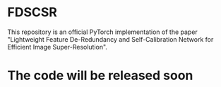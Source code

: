 # FDSCSR
This repository is an official PyTorch implementation of the paper "Lightweight Feature De-Redundancy and Self-Calibration Network for Efficient Image Super-Resolution".

# The code will be released soon
